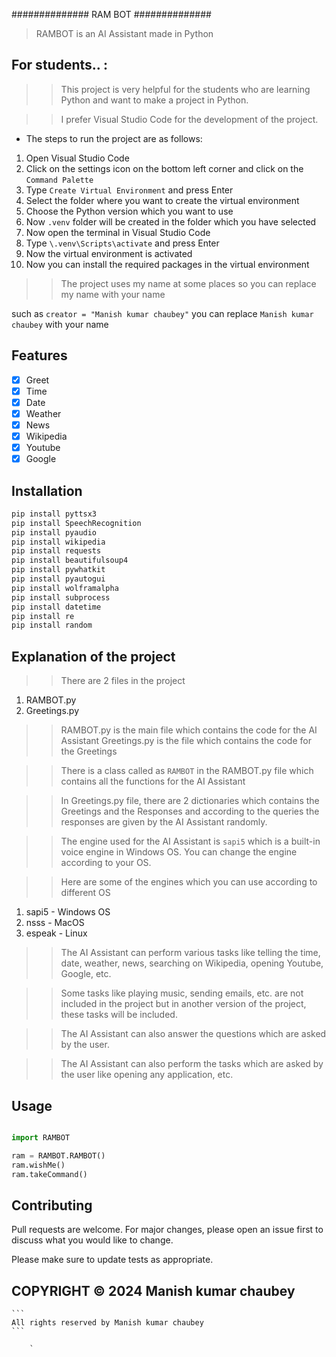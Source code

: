 ############## RAM BOT ##############

> RAMBOT is an AI Assistant made in Python


## For students.. :

>> This project is very helpful for the students who are learning Python and want to make a project in Python.

>> I prefer Visual Studio Code for the development of the project.

* The steps to run the project are as follows:

1. Open Visual Studio Code
2. Click on the settings icon on the bottom left corner and click on the `Command Palette`
3. Type `Create Virtual Environment` and press Enter
4. Select the folder where you want to create the virtual environment
5. Choose the Python version which you want to use
6. Now `.venv` folder will be created in the folder which you have selected
7. Now open the terminal in Visual Studio Code
8. Type `\.venv\Scripts\activate` and press Enter
9. Now the virtual environment is activated
10. Now you can install the required packages in the virtual environment

>> The project uses my name at some places so you can replace my name with your name

such as `creator = "Manish kumar chaubey"` you can replace `Manish kumar chaubey` with your name




## Features

- [x] Greet
- [x] Time
- [x] Date
- [x] Weather
- [x] News
- [x] Wikipedia
- [x] Youtube
- [x] Google

## Installation

```bash
pip install pyttsx3
pip install SpeechRecognition
pip install pyaudio
pip install wikipedia
pip install requests
pip install beautifulsoup4
pip install pywhatkit
pip install pyautogui
pip install wolframalpha
pip install subprocess
pip install datetime
pip install re
pip install random
```

## Explanation of the project

>> There are 2 files in the project
1. RAMBOT.py
2. Greetings.py

>> RAMBOT.py is the main file which contains the code for the AI Assistant
>> Greetings.py is the file which contains the code for the Greetings

>> There is a class called as `RAMBOT` in the RAMBOT.py file which contains all the functions for the AI Assistant

>> In Greetings.py file, there are 2 dictionaries which contains the Greetings and the Responses and according to the queries the responses are given by the AI Assistant randomly.

>> The engine used for the AI Assistant is `sapi5` which is a built-in voice engine in Windows OS. You can change the engine according to your OS. 

>> Here are some of the engines which you can use according to different OS

1. sapi5 - Windows OS
2. nsss - MacOS
3. espeak - Linux

>> The AI Assistant can perform various tasks like telling the time, date, weather, news, searching on Wikipedia, opening Youtube, Google, etc.

>> Some tasks like playing music, sending emails, etc. are not included in the project but in another version of the project, these tasks will be included.

>> The AI Assistant can also answer the questions which are asked by the user.

>> The AI Assistant can also perform the tasks which are asked by the user like opening any application, etc.


## Usage

```python

import RAMBOT

ram = RAMBOT.RAMBOT()
ram.wishMe()
ram.takeCommand()

```





## Contributing
Pull requests are welcome. For major changes, please open an issue first to discuss what you would like to change.

Please make sure to update tests as appropriate.


## COPYRIGHT © 2024 Manish kumar chaubey
    
    ```
    All rights reserved by Manish kumar chaubey
    ```
        
        `




